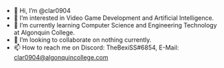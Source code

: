 - 👋 Hi, I’m @clar0904
- 👀 I’m interested in Video Game Development and Artificial Intelligence.
- 🌱 I’m currently learning Computer Science and Engineering Technology at Algonquin College.
- 💞️ I’m looking to collaborate on nothing currently.
- 📫 How to reach me on Discord: TheBexiSS#6854, E-Mail: clar0904@algonquincollege.com

<!---
clar0904/clar0904 is a ✨ special ✨ repository because its `README.md` (this file) appears on your GitHub profile.
You can click the Preview link to take a look at your changes.
--->
